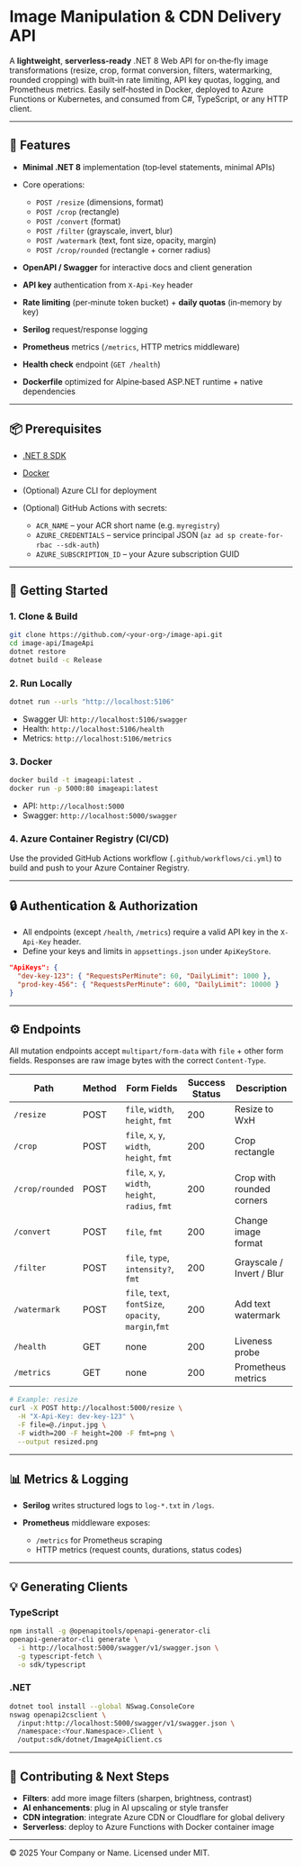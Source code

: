 # Image Manipulation & CDN Delivery API

A **lightweight**, **serverless-ready** .NET 8 Web API for on‑the‑fly image transformations (resize, crop, format conversion, filters, watermarking, rounded cropping) with built‑in rate limiting, API key quotas, logging, and Prometheus metrics. Easily self‑hosted in Docker, deployed to Azure Functions or Kubernetes, and consumed from C#, TypeScript, or any HTTP client.

---

## 🔖 Features

* **Minimal .NET 8** implementation (top‑level statements, minimal APIs)
* Core operations:

  * `POST /resize` (dimensions, format)
  * `POST /crop` (rectangle)
  * `POST /convert` (format)
  * `POST /filter` (grayscale, invert, blur)
  * `POST /watermark` (text, font size, opacity, margin)
  * `POST /crop/rounded` (rectangle + corner radius)
* **OpenAPI / Swagger** for interactive docs and client generation
* **API key** authentication from `X-Api-Key` header
* **Rate limiting** (per‑minute token bucket) + **daily quotas** (in‑memory by key)
* **Serilog** request/response logging
* **Prometheus** metrics (`/metrics`, HTTP metrics middleware)
* **Health check** endpoint (`GET /health`)
* **Dockerfile** optimized for Alpine‑based ASP.NET runtime + native dependencies

---

## 📦 Prerequisites

* [.NET 8 SDK](https://dotnet.microsoft.com/download)
* [Docker](https://docs.docker.com/get-docker/)
* (Optional) Azure CLI for deployment
* (Optional) GitHub Actions with secrets:

  * `ACR_NAME` – your ACR short name (e.g. `myregistry`)
  * `AZURE_CREDENTIALS` – service principal JSON (`az ad sp create-for-rbac --sdk-auth`)
  * `AZURE_SUBSCRIPTION_ID` – your Azure subscription GUID

---

## 🚀 Getting Started

### 1. Clone & Build

```bash
git clone https://github.com/<your-org>/image-api.git
cd image-api/ImageApi
dotnet restore
dotnet build -c Release
```

### 2. Run Locally

```bash
dotnet run --urls "http://localhost:5106"
```

* Swagger UI: `http://localhost:5106/swagger`
* Health: `http://localhost:5106/health`
* Metrics: `http://localhost:5106/metrics`

### 3. Docker

```bash
docker build -t imageapi:latest .
docker run -p 5000:80 imageapi:latest
```

* API: `http://localhost:5000`
* Swagger: `http://localhost:5000/swagger`

### 4. Azure Container Registry (CI/CD)

Use the provided GitHub Actions workflow (`.github/workflows/ci.yml`) to build and push to your Azure Container Registry.

---

## 🔒 Authentication & Authorization

* All endpoints (except `/health`, `/metrics`) require a valid API key in the `X-Api-Key` header.
* Define your keys and limits in `appsettings.json` under `ApiKeyStore`.

```json
"ApiKeys": {
  "dev-key-123": { "RequestsPerMinute": 60, "DailyLimit": 1000 },
  "prod-key-456": { "RequestsPerMinute": 600, "DailyLimit": 10000 }
}
```

---

## ⚙️ Endpoints

All mutation endpoints accept `multipart/form-data` with `file` + other form fields. Responses are raw image bytes with the correct `Content-Type`.

| Path            | Method | Form Fields                                           | Success Status | Description               |
| --------------- | ------ | ----------------------------------------------------- | -------------- | ------------------------- |
| `/resize`       | POST   | `file`, `width`, `height`, `fmt`                      | 200            | Resize to WxH             |
| `/crop`         | POST   | `file`, `x`, `y`, `width`, `height`, `fmt`            | 200            | Crop rectangle            |
| `/crop/rounded` | POST   | `file`, `x`, `y`, `width`, `height`, `radius`, `fmt`  | 200            | Crop with rounded corners |
| `/convert`      | POST   | `file`, `fmt`                                         | 200            | Change image format       |
| `/filter`       | POST   | `file`, `type`, `intensity?`, `fmt`                   | 200            | Grayscale / Invert / Blur |
| `/watermark`    | POST   | `file`, `text`, `fontSize`, `opacity`, `margin`,`fmt` | 200            | Add text watermark        |
| `/health`       | GET    | none                                                  | 200            | Liveness probe            |
| `/metrics`      | GET    | none                                                  | 200            | Prometheus metrics        |

```bash
# Example: resize
curl -X POST http://localhost:5000/resize \
  -H "X-Api-Key: dev-key-123" \
  -F file=@./input.jpg \
  -F width=200 -F height=200 -F fmt=png \
  --output resized.png
```

---

## 📊 Metrics & Logging

* **Serilog** writes structured logs to `log-*.txt` in `/logs`.
* **Prometheus** middleware exposes:

  * `/metrics` for Prometheus scraping
  * HTTP metrics (request counts, durations, status codes)

---

## 💡 Generating Clients

### TypeScript

```bash
npm install -g @openapitools/openapi-generator-cli
openapi-generator-cli generate \
  -i http://localhost:5000/swagger/v1/swagger.json \
  -g typescript-fetch \
  -o sdk/typescript
```

### .NET

```bash
dotnet tool install --global NSwag.ConsoleCore
nswag openapi2csclient \
  /input:http://localhost:5000/swagger/v1/swagger.json \
  /namespace:<Your.Namespace>.Client \
  /output:sdk/dotnet/ImageApiClient.cs
```

---

## 🤝 Contributing & Next Steps

* **Filters**: add more image filters (sharpen, brightness, contrast)
* **AI enhancements**: plug in AI upscaling or style transfer
* **CDN integration**: integrate Azure CDN or Cloudflare for global delivery
* **Serverless**: deploy to Azure Functions with Docker container image

---

© 2025 Your Company or Name. Licensed under MIT.
